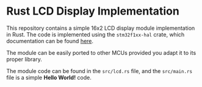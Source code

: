 # Rust LCD Display Implementation

This repository contains a simple 16x2 LCD display module implementation in Rust. The code is implemented using the ```stm32f1xx-hal``` crate, which documentation can be found [here](https://docs.rs/stm32f1xx-hal/0.7.0/stm32f1xx_hal/).

The module can be easily ported to other MCUs provided you adapt it to its proper library.

The module code can be found in the ```src/lcd.rs``` file, and the ```src/main.rs``` file is a simple **Hello World!** code.